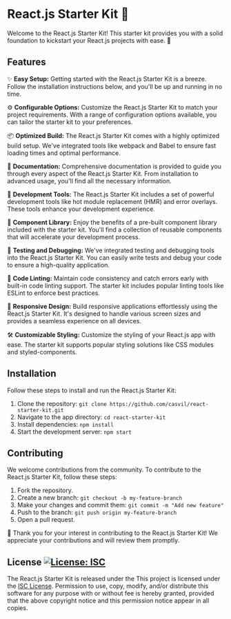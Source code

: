 # React.js Starter Kit 🚀

Welcome to the React.js Starter Kit! This starter kit provides you with a solid foundation to kickstart your React.js projects with ease. 💪

## Features

✨ **Easy Setup:** Getting started with the React.js Starter Kit is a breeze. Follow the installation instructions below, and you'll be up and running in no time.

⚙️ **Configurable Options:** Customize the React.js Starter Kit to match your project requirements. With a range of configuration options available, you can tailor the starter kit to your preferences.

📦 **Optimized Build:** The React.js Starter Kit comes with a highly optimized build setup. We've integrated tools like webpack and Babel to ensure fast loading times and optimal performance.

📝 **Documentation:** Comprehensive documentation is provided to guide you through every aspect of the React.js Starter Kit. From installation to advanced usage, you'll find all the necessary information.

🔧 **Development Tools:** The React.js Starter Kit includes a set of powerful development tools like hot module replacement (HMR) and error overlays. These tools enhance your development experience.

🌈 **Component Library:** Enjoy the benefits of a pre-built component library included with the starter kit. You'll find a collection of reusable components that will accelerate your development process.

🧪 **Testing and Debugging:** We've integrated testing and debugging tools into the React.js Starter Kit. You can easily write tests and debug your code to ensure a high-quality application.

🔄 **Code Linting:** Maintain code consistency and catch errors early with built-in code linting support. The starter kit includes popular linting tools like ESLint to enforce best practices.

📱 **Responsive Design:** Build responsive applications effortlessly using the React.js Starter Kit. It's designed to handle various screen sizes and provides a seamless experience on all devices.

🛠️ **Customizable Styling:** Customize the styling of your React.js app with ease. The starter kit supports popular styling solutions like CSS modules and styled-components.

## Installation

Follow these steps to install and run the React.js Starter Kit:

1. Clone the repository: `git clone https://github.com/casvil/react-starter-kit.git`
2. Navigate to the app directory: `cd react-starter-kit`
3. Install dependencies: `npm install`
4. Start the development server: `npm start`

## Contributing

We welcome contributions from the community. To contribute to the React.js Starter Kit, follow these steps:

1. Fork the repository.
2. Create a new branch: `git checkout -b my-feature-branch`
3. Make your changes and commit them: `git commit -m "Add new feature"`
4. Push to the branch: `git push origin my-feature-branch`
5. Open a pull request.

🎉 Thank you for your interest in contributing to the React.js Starter Kit! We appreciate your contributions and will review them promptly.

## License [![License: ISC](https://img.shields.io/badge/License-ISC-blue.svg)](LICENSE)

The React.js Starter Kit is released under the This project is licensed under the [ISC License](LICENSE). Permission to use, copy, modify, and/or distribute this software for any purpose with or without fee is hereby granted, provided that the above copyright notice and this permission notice appear in all copies.
